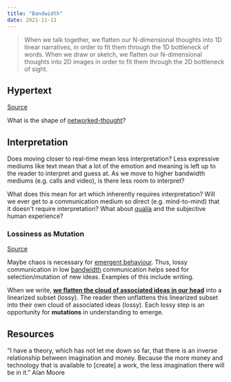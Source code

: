 ```yaml
---
title: "Bandwidth"
date: 2021-11-11
---
```


> When we talk together, we flatten our N-dimensional thoughts into 1D linear narratives, in order to fit them through the 1D bottleneck of words. When we draw or sketch, we flatten our N-dimensional thoughts into 2D images in order to fit them through the 2D bottleneck of sight.

## Hypertext
[Source](https://subconscious.substack.com/p/hypertext-montage)

What is the shape of [networked-thought](posts/networked-thought.md)?

## Interpretation
Does moving closer to real-time mean less interpretation? Less expressive mediums like text mean that a lot of the emotion and meaning is left up to the reader to interpret and guess at. As we move to higher bandwidth mediums (e.g. calls and video), is there less room to interpret?

What does this mean for art which inherently requires interpretation? Will we ever get to a communication medium so direct (e.g. mind-to-mind) that it doesn't require interpretation? What about [qualia](thoughts/qualia.md) and the subjective human experience?

### Lossiness as Mutation
[Source](https://subconscious.substack.com/p/self-organizing-ideas)

Maybe chaos is necessary for [emergent behaviour](thoughts/emergent%20behaviour.md). Thus, lossy communication in low [bandwidth](thoughts/bandwidth.md) communication helps seed for selection/mutation of new ideas. Examples of this include writing.

When we write, **[we flatten the cloud of associated ideas in our head](https://subconscious.substack.com/p/hypertext-montage)** into a linearized subset (lossy). The reader then unflattens this linearized subset into their own cloud of associated ideas (lossy). Each lossy step is an opportunity for **mutations** in understanding to emerge.

## Resources
"I have a theory, which has not let me down so far, that there is an inverse relationship between imagination and money. Because the more money and technology that is available to [create] a work, the less imagination there will be in it." Alan Moore